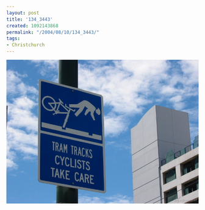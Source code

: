 ```yaml
---
layout: post
title: '134_3443'
created: 1092143868
permalink: "/2004/08/10/134_3443/"
tags:
- Christchurch
---
```


<img src="/image/images/134_3443-1196.jpg"/>

